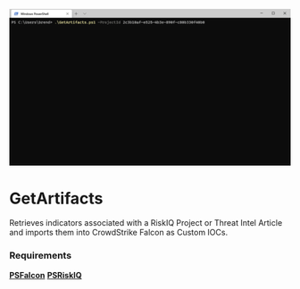 ![](GetArtifacts.gif?raw=true)

# GetArtifacts
Retrieves indicators associated with a RiskIQ Project or Threat Intel Article and imports them into
CrowdStrike Falcon as Custom IOCs.

### Requirements
**[PSFalcon](https://github.com/bk-CS/PSFalcon)**
**[PSRiskIQ](https://github.com/bkremian/PSRiskIQ)**
